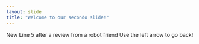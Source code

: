 ```yaml
---
layout: slide
title: "Welcome to our secondo slide!"
---
```

New Line 5 after a review from a robot friend
Use the left arrow to go back!
